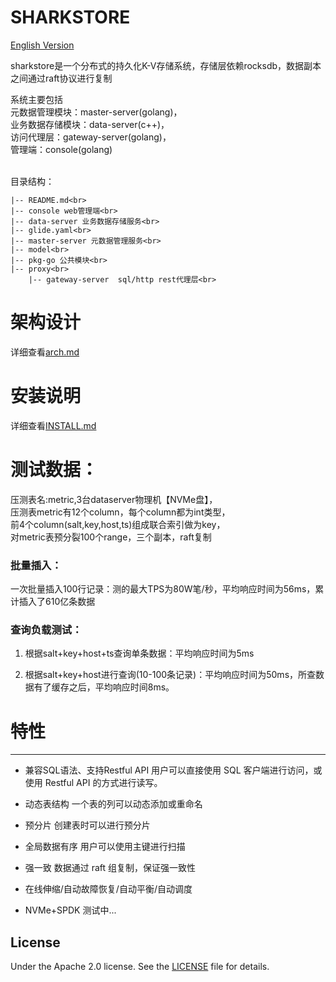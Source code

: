 # SHARKSTORE

[English Version](README_EN.md)

sharkstore是一个分布式的持久化K-V存储系统，存储层依赖rocksdb，数据副本之间通过raft协议进行复制<br>

系统主要包括<br>
元数据管理模块：master-server(golang)，<br>
业务数据存储模块：data-server(c++)，<br>
访问代理层：gateway-server(golang)，<br>
管理端：console(golang)<br><br>

目录结构：<br>

```
|-- README.md<br>
|-- console web管理端<br>
|-- data-server 业务数据存储服务<br>
|-- glide.yaml<br>
|-- master-server 元数据管理服务<br>
|-- model<br>
|-- pkg-go 公共模块<br>
|-- proxy<br>
    |-- gateway-server  sql/http rest代理层<br>
```

# 架构设计
详细查看[arch.md](doc/arch.md)<br>

# 安装说明
详细查看[INSTALL.md](INSTALL.md)<br>

# 测试数据：
压测表名:metric,3台dataserver物理机【NVMe盘】，<br>
压测表metric有12个column，每个column都为int类型，<br>
前4个column(salt,key,host,ts)组成联合索引做为key，<br>
对metric表预分裂100个range，三个副本，raft复制<br>

### 批量插入：

 一次批量插入100行记录：测的最大TPS为80W笔/秒，平均响应时间为56ms，累计插入了610亿条数据<br>
 
### 查询负载测试：
1) 根据salt+key+host+ts查询单条数据：平均响应时间为5ms<br>

2) 根据salt+key+host进行查询(10-100条记录)：平均响应时间为50ms，所查数据有了缓存之后，平均响应时间8ms。<br>




# 特性
--------
* 兼容SQL语法、支持Restful API
	用户可以直接使用 SQL 客户端进行访问，或使用 Restful API 的方式进行读写。

* 动态表结构
	一个表的列可以动态添加或重命名

* 预分片
	创建表时可以进行预分片

* 全局数据有序
	用户可以使用主键进行扫描

* 强一致
	数据通过 raft 组复制，保证强一致性

* 在线伸缩/自动故障恢复/自动平衡/自动调度

* NVMe+SPDK 
	测试中...


License
-------
Under the Apache 2.0 license. See the [LICENSE](LICENSE) file for details.

